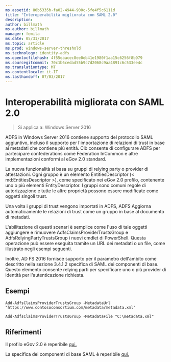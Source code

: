 ```yaml
---
ms.assetid: 80b5335b-fa02-4944-900c-5fe4f5c6111d
title: "Interoperabilità migliorata con SAML 2.0"
description: 
author: billmath
ms.author: billmath
manager: femila
ms.date: 05/31/2017
ms.topic: article
ms.prod: windows-server-threshold
ms.technology: identity-adfs
ms.openlocfilehash: 4f55eaacec8ee0eb41e1980f1aa15c6256f8b979
ms.sourcegitcommit: 70c1b6cedad55b9c7d2068c9aa4891c6c533ee4c
ms.translationtype: MT
ms.contentlocale: it-IT
ms.lasthandoff: 07/03/2017
---
```

# <a name="improved-interoperability-with-saml-20"></a>Interoperabilità migliorata con SAML 2.0

>Si applica a: Windows Server 2016

  
ADFS in Windows Server 2016 contiene supporto del protocollo SAML aggiuntivo, incluso il supporto per l'importazione di relazioni di trust in base ai metadati che contiene più entità.  Ciò consente di configurare ADFS per partecipare confederations come Federation InCommon e altre implementazioni conformi al eGov 2.0 standard.   
  
La nuova funzionalità si basa su gruppi di relying party o provider di attestazioni. Ogni gruppo è un elemento EntitiesDescriptor (< md:EntitiesDescriptor >), come specificato nei eGov 2.0 profilo, contenente uno o più elementi EntityDescriptor.  I gruppi sono comuni regole di autorizzazione e tutte le altre proprietà possono essere modificate come oggetti singoli trust.  
  
Una volta i gruppi di trust vengono importati in ADFS, ADFS Aggiorna automaticamente le relazioni di trust come un gruppo in base al documento di metadati.  
  
L'abilitazione di questi scenari è semplice come l'uso di tale oggetti aggiungere e rimuovere AdfsClaimsProviderTrustsGroup e AdfsRelyingPartyTrustsGroup i nuovi cmdlet di PowerShell. Questa operazione può essere eseguita tramite un URL dei metadati o un file, come illustrato negli esempi seguenti.  
  
Inoltre, AD FS 2016 fornisce supporto per il parametro dell'ambito come descritto nella sezione 3.4.1.2 specifica di SAML dei componenti di base. Questo elemento consente relying parti per specificare uno o più provider di identità per l'autenticazione richiesta.  
  
## <a name="examples"></a>Esempi  
  
```  
Add-AdfsClaimsProviderTrustsGroup -MetadataUrl "https://www.contosoconsortium.com/metadata/metadata.xml"   
```  
  
  
  
```  
Add-AdfsClaimsProviderTrustsGroup -MetadataFile "C:\metadata.xml"   
```  
  
## <a name="references"></a>Riferimenti  
  
Il profilo eGov 2.0 è reperibile [qui.](https://kantarainitiative.org/confluence/download/attachments/60817482/kantara-report-egov-saml2-profile-2.0.pdf?version=1&modificationDate=1345580916000&api=v2)  
  
La specifica dei componenti di base SAML è reperibile [qui.](https://docs.oasis-open.org/security/saml/v2.0/saml-core-2.0-os.pdf)   


